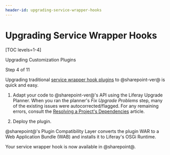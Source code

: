 ```yaml
---
header-id: upgrading-service-wrapper-hooks
---
```


# Upgrading Service Wrapper Hooks

[TOC levels=1-4]

<div class="learn-path-step row">
    <p id="stepTitle">Upgrading Customization Plugins</p><p>Step 4 of 11</p> 
</div>

Upgrading traditional
[service wrapper hook plugins](/docs/tutorials/6-2/-/knowledge_base/t/overriding-a-portal-service-using-a-hook)
to @sharepoint-ver@ is quick and easy.

1.  Adapt your code to @sharepoint-ver@'s API using the Liferay Upgrade Planner. When
    you ran the planner's *Fix Upgrade Problems* step, many of the existing
    issues were autocorrected/flagged. For any remaining errors, consult the
    [Resolving a Project's Dependencies](/docs/7-2/tutorials/-/knowledge_base/t/resolving-a-projects-dependencies)
    article.

2.  Deploy the plugin.

@sharepoint@'s Plugin Compatibility Layer converts the plugin WAR to a Web
Application Bundle (WAB) and installs it to Liferay's OSGi Runtime.

Your service wrapper hook is now available in @sharepoint@.
